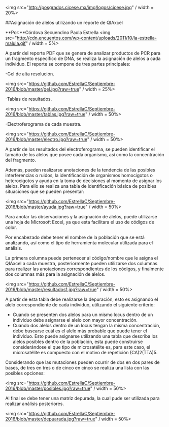 <img src="http://posgrados.cicese.mx/img/logos/cicese.jpg" / width = 20%>

##Asignación de alelos utilizando un reporte de QIAxcel 

**Por:**Córdova Secuendino Paola Estrella 
<img src="http://cdn.encuentos.com/wp-content/uploads/2011/10/la-estrella-malula.gif" / width = 5%>

A partir del reporte PDF que se genera de analizar productos de PCR para un fragmento especifico de DNA, se realiza la asignación de alelos a cada individuo.
El reporte se compone de tres partes principales:

-Gel de alta resolución.

<img src="https://github.com/EstrellaC/Septiembre-2016/blob/master/gel.jpg?raw=true" / width = 25%>

-Tablas de resultados.

<img src="https://github.com/EstrellaC/Septiembre-2016/blob/master/tablas.jpg?raw=true" / width = 50%>

-Electroferograma de cada muestra.

<img src="https://github.com/EstrellaC/Septiembre-2016/blob/master/electro.jpg?raw=true" / width = 50%>

A partir de los resultados del electroferograma, se pueden identificar el tamaño de los alelos que posee cada organismo, así como la concentración del fragmento.

Además, pueden realizarse anotaciones de la tendencia de las posibles interferencias o ruidos, la identificación de organismos homocigotos o heterocigotos y ayuda en la toma de decisiones al momento de asignar los alelos. Para ello se realiza una tabla de identificación básica de posibles situaciones que se pueden presentar:

<img src="https://github.com/EstrellaC/Septiembre-2016/blob/master/ayuda.jpg?raw=true" / width = 50%>

Para anotar las observaciones y la asignación de alelos, puede utilizarse una hoja de Microsoft Excel, ya que esta facilitara el uso de códigos de color.

Por encabezado debe tener el nombre de la población que se está analizando, así como el tipo de herramienta molecular utilizada para el análisis.

La primera columna puede pertenecer al código/nombre que le asigna el QIAxcel a cada muestra, posteriormente pueden utilizarse dos columnas para realizar las anotaciones correspondientes de los códigos, y finalmente dos columnas más para la asignación de alelos.

<img src="https://github.com/EstrellaC/Septiembre-2016/blob/master/resultados1.jpg?raw=true" / width = 50%>

A partir de esta tabla debe realizarse la depuración, esto es asignando el alelo correspondiente de cada individuo, utilizando el siguiente criterio: 

- Cuando se presenten dos alelos para un mismo locus dentro de un individuo debe asignarse el alelo con mayor concentración. 
- Cuando dos alelos dentro de un locus tengan la misma concentración, debe buscarse cuál es el alelo más probable que puede tener el individuo. Esto puede asignarse utilizando una tabla que describa los alelos posibles dentro de la población, esta puede construirse considerándose el que tipo de microsatélite es, para este caso, el microsatélite es compuesto con el motivo de repetición (CA)2(TTA)5.

Considerando que las mutaciones pueden ocurrir de dos en dos pares de bases, de tres en tres o de cinco en cinco se realiza una lista con las posibles opciones:

<img src="https://github.com/EstrellaC/Septiembre-2016/blob/master/posibles.jpg?raw=true" / width = 50%>

Al final se debe tener una matriz depurada, la cual pude ser utilizada para realizar análisis posteriores.

<img src="https://github.com/EstrellaC/Septiembre-2016/blob/master/depuarada.jpg?raw=true" / width = 50%>

